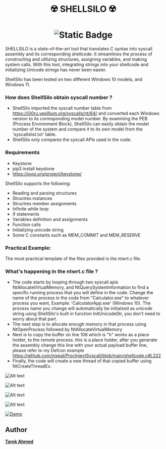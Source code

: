 <h1 align="center">
☢️ <b>SHELLSILO</b> ☢️
</h1>

<h1 align="center">
  <img src="https://img.shields.io/badge/ShellSilo-Shellcode%20%26%20Syscall%20Interpreter%20for%20Low--Level%20Operations-blue?style=for-the-badge" alt="Static Badge"/>
</h1>

SHELLSILO is a state-of-the-art tool that translates C syntax into syscall assembly and its corresponding shellcode. It streamlines the process of constructing and utilizing structures, assigning variables, and making system calls. With this tool, integrating strings into your shellcode and initializing Unicode strings has never been easier.

ShellSilo has been tested on two different Windows 10 models, and Windows 11.

### How does ShellSilo obtain syscall number ?
* ShellSilo imported the syscall number table from https://j00ru.vexillium.org/syscalls/nt/64/ and converted each Windows version to its corresponding model number. By examining the PEB (Process Environment Block), ShellSilo can easily obtain the model number of the system and compare it to its own model from the 'syscallslist.txt' table.
* ShellSilo only compares the syscall APIs used in the code.


### Requirements
* Keystone
* pip3 install keystone
* https://pypi.org/project/keystone/


ShellSilo supports the following:

* Reading and parsing structures
* Structres instances
* Structres member assignments
* Infinite while loop
* If statements
* Variables definition and assignments
* Function calls
* Initializing unicode string
* Some C constants such as MEM_COMMIT and MEM_RESERVE


### Practical Example:
The most practical template of the files provided is the ntwrt.c file.
### What's happening in the ntwrt.c file ?
* The code starts by looping through two syscall apis NtAllocateVirtualMemory, and NtQuerySystemInformation to find a specific running process that you will define in the code. Change the name of the process in the code from "Calculator.exe" to whatever process you want, Example: 'CalculatorApp.exe' (Windows 10). The process name you change will automatically be initialzed as unicode string using ShellSilo's built in function InitUnicodeStr, you don't need to worry about that part.
* The next step is to allocate enough memory in that process using NtOpenProcess followed by NtAllocateVirtualMemory
* Next is to copy the buffer on line 108 which is "h" works as a place holder, to the remote process. this is a place holder, after you generate the assembly change this line with your actual payload buffer line, please refer to my Defcon example 
https://github.com/nixpal/ProcInjectSyscall/blob/main/shellcode.c#L222
* Finally, the code will create a new thread of that copied buffer using NtCreateThreadEx.

![Alt text](https://github.com/nixpal/shellsilo/blob/main/images/main.png)

![Alt text](https://github.com/nixpal/shellsilo/blob/main/images/output_sample.png)

![Alt text](https://github.com/nixpal/shellsilo/blob/main/images/help.png)

![Alt text](https://github.com/nixpal/shellsilo/blob/main/images/shellcode.png)




[![Demo](https://img.shields.io/badge/Watch%20Demo-blue?style=for-the-badge)](https://www.youtube.com/watch?v=WVUoo6X5RaU "ShellSilo Demo")


## Author

**[Tarek Ahmed](https://github.com/nixpal)**

